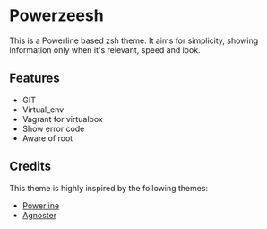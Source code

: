 # Powerzeesh

This is a Powerline based zsh theme. It aims for simplicity, showing information only when it's relevant, speed and look.

## Features

- GIT
- Virtual_env
- Vagrant for virtualbox
- Show error code
- Aware of root

## Credits

This theme is highly inspired by the following themes:
- [Powerline](https://github.com/jeremyFreeAgent/oh-my-zsh-powerline-theme)
- [Agnoster](https://github.com/agnoster/agnoster-zsh-theme)

